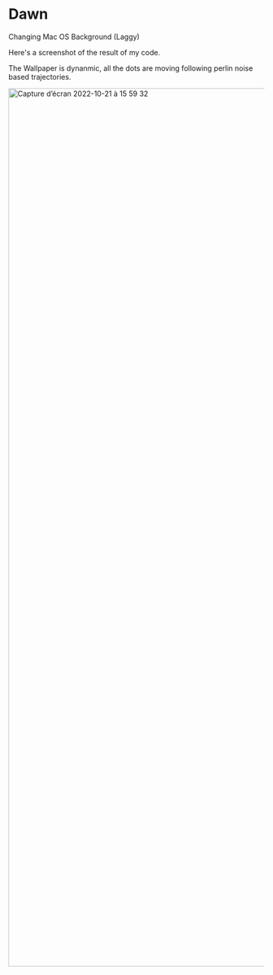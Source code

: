 # Dawn
Changing Mac OS Background (Laggy)

Here's a screenshot of the result of my code.

The Wallpaper is dynanmic, all the dots are moving following perlin noise based trajectories.

<img width="1728" alt="Capture d’écran 2022-10-21 à 15 59 32" src="https://user-images.githubusercontent.com/99043449/197213832-9ddf7429-e89a-4dd9-8cec-e25184158ded.png">

